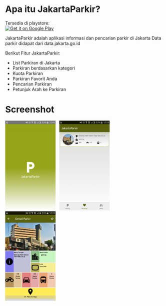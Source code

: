 
# Apa itu JakartaParkir?

Tersedia di playstore: <br>
<a href="https://play.google.com/store/apps/details?id=io.github.adamnain.jakartaparkir"><img alt="Get it on Google Play" src="https://play.google.com/intl/en_us/badges/images/generic/en-play-badge.png" height=70px /></a>


JakartaParkir adalah aplikasi informasi dan pencarian parkir di Jakarta
Data parkir didapat dari data.jakarta.go.id

Berikut Fitur JakartaParkir:

- List Parkiran di Jakarta
- Parkiran berdasarkan kategori
- Kuota Parkiran
- Parkiran Favorit Anda
- Pencarian Parkiran
- Petunjuk Arah ke Parkiran



# Screenshot
<img src="https://github.com/adamnain/JakartaParkir/blob/master/ss/ss2.png" width="32%">&nbsp;&nbsp;
<img src="https://github.com/adamnain/JakartaParkir/blob/master/ss/ss1.png" width="32%">&nbsp;&nbsp;
<img src="https://github.com/adamnain/JakartaParkir/blob/master/ss/ss3.png" width="32%">&nbsp;&nbsp;
